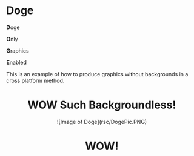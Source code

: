 # Doge
**D**oge

**O**nly 

**G**raphics 

**E**nabled


This is an example of how to produce graphics without backgrounds in a cross platform method.

<h1 align="center">
WOW Such Backgroundless!
</h1>

<p align="center">
![Image of Doge](rsc/DogePic.PNG)
</p>
<h1 align="center">
WOW!
</h1>

